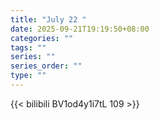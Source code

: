 ```yaml
---
title: "July 22 "
date: 2025-09-21T19:19:50+08:00
categories: ""
tags: ""
series: ""
series_order: ""
type: ""
---
```



{{< bilibili BV1od4y1i7tL 109 >}}

